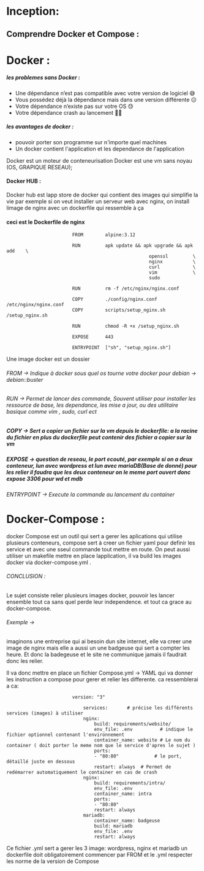 # Inception:
## Comprendre Docker et Compose : 


# Docker :
##### les problemes sans Docker : 
- Une dépendance n’est pas compatible avec votre version de logiciel 😅
- Vous possédez déjà la dépendance mais dans une version différente 😑
- Votre dépendance n’existe pas sur votre OS 😓
- Votre dépendance crash au lancement 😮‍💨
##### les avantages de docker :
- pouvoir porter son programme sur n'importe quel machines
- Un docker contient l'application et les dependance de l'application

Docker est un moteur de conteneurisation
Docker est une vm sans noyau (OS, GRAPIQUE RESEAU);

#### Docker HUB :
Docker hub est lapp store de docker qui contient des images qui simplifie la vie 
par exemple si on veut installer un serveur web avec nginx, on install limage de nginx avec un dockerfile qui ressemble à ça 
#### ceci est le  Dockerfile de nginx
```
						FROM		alpine:3.12

						RUN			apk update && apk upgrade && apk add	\
													openssl			\
													nginx			\
													curl			\
													vim				\
													sudo

						RUN			rm -f /etc/nginx/nginx.conf

						COPY		./config/nginx.conf /etc/nginx/nginx.conf
						COPY		scripts/setup_nginx.sh /setup_nginx.sh

						RUN			chmod -R +x /setup_nginx.sh

						EXPOSE		443

						ENTRYPOINT	["sh", "setup_nginx.sh"]
```
Une image docker est un dossier 
###### FROM -> Indique à docker sous quel os tourne votre docker pour debian -> debian::buster

###### RUN -> Permet de lancer des commande, Souvent utiliser pour installer les ressource de base, les dependance, les mise a jour, ou des utilitaire basique comme vim , sudo, curl ect

##### COPY -> Sert a copier un fichier sur la vm depuis le dockerfile: a la racine du fichier en plus du dockerfile peut contenir des fichier a copier sur la vm

##### EXPOSE -> question de reseau, le port ecouté, par exemple si on a deux conteneur, lun avec wordpress et lun avec mariaDB(Base de donné) pour les relier il faudra que les deux conteneur on le meme port ouvert donc expose 3306 pour wd et mdb

###### ENTRYPOINT -> Execute la commande au lancement du container



# Docker-Compose : 
docker Compose est un outil qui sert a gerer les aplications qui utilise plusieurs conteneurs, compose sert à creer un fichier yaml pour definir les service et avec une sseul commande tout mettre en route. On peut aussi utiliser un makefile mettre en place lapplication, il va build les images docker via docker-compose.yml .

###### CONCLUSION : 
Le sujet consiste relier plusieurs images docker, pouvoir les lancer ensemble 
tout ca sans quel perde leur independence. et tout ca grace au docker-compose.

###### Exemple -> 
imaginons une entreprise qui ai besoin dun site internet, elle va creer une image de nginx mais elle a aussi un une badgeuse qui sert a compter les heure. 
Et donc la badegeuse et le site ne communique jamais il faudrait donc les relier.

Il va donc mettre en place un fichier Compose.yml -> YAML qui va donner les instruction a compose pour gerer et relier les differente. ca ressemblerai a ca: 
```
						version: "3"

							services:       # précise les différents services (images) à utiliser 
							nginx:
								build: requirements/website/ 
								env_file: .env          # indique le fichier optionnel contenant l'environnement
								container_name: website # Le nom du container ( doit porter le meme nom que le service d'apres le sujet )
								ports:
								- "80:80"             # le port, détaillé juste en dessous
								restart: always  # Permet de redémarrer automatiquement le container en cas de crash
							nginx:
								build: requirements/intra/
								env_file: .env
								container_name: intra
								ports:
								- "80:80"
								restart: always 
							mariadb:
								container_name: badgeuse
								build: mariadb
								env_file: .env
								restart: always
```
Ce fichier .yml sert a gerer les 3 image: wordpress, nginx et mariadb
un dockerfile doit obligatoirement commencer par FROM et le .yml respecter les norme de la version de Compose